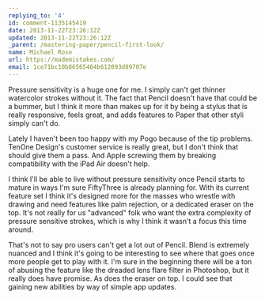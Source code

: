 ```yaml
---
replying_to: '4'
id: comment-1135145419
date: 2013-11-22T23:26:12Z
updated: 2013-11-22T23:26:12Z
_parent: /mastering-paper/pencil-first-look/
name: Michael Rose
url: https://mademistakes.com/
email: 1ce71bc10b86565464b612093d89707e
---
```


Pressure sensitivity is a huge one for me. I simply can't get thinner
watercolor strokes without it. The fact that Pencil doesn't have that could be a
bummer, but I think it more than makes up for it by being a stylus that is really
responsive, feels great, and adds features to Paper that other styli simply can't
do.

Lately I haven't been too happy with my Pogo because of the tip problems.
TenOne Design's customer service is really great, but I don't think that should
give them a pass. And Apple screwing them by breaking compatibility with the iPad
Air doesn't help.

I think I'll be able to live without pressure sensitivity
once Pencil starts to mature in ways I'm sure FiftyThree is already planning for.
With its current feature set I think it's designed more for the masses who wrestle
with drawing and need features like palm rejection, or a dedicated eraser on the
top. It's not really for us "advanced" folk who want the extra complexity of pressure
sensitive strokes, which is why I think it wasn't a focus this time around.

That's not to say pro users can't get a lot out of Pencil. Blend is extremely nuanced and
I think it's going to be interesting to see where that goes once more people get
to play with it. I'm sure in the beginning there will be a ton of abusing the feature
like the dreaded lens flare filter in Photoshop, but it really does have promise.
As does the eraser on top. I could see that gaining new abilities by way of simple
app updates.
